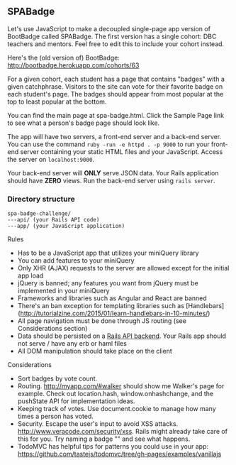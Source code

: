 ## SPABadge

Let's use JavaScript to make a decoupled single-page app version of BootBadge called SPABadge. The first version has a single cohort: DBC teachers and mentors. Feel free to edit this to include your cohort instead.

Here's the (old version of) BootBadge: http://bootbadge.herokuapp.com/cohorts/63

For a given cohort, each student has a page that contains "badges" with a given catchphrase.
Visitors to the site can vote for their favorite badge on each student's page. The badges should appear from most popular at the top to least popular at the bottom.

You can find the main page at spa-badge.html. Click the Sample Page link to see what a person's badge page should look like.

The app will have two servers, a front-end server and a back-end server. You can use the command `ruby -run -e httpd . -p 9000` to run your front-end server containing your static HTML files and your JavaScript. Access the server on `localhost:9000`.

Your back-end server will **ONLY** serve JSON data. Your Rails application should have **ZERO** views. Run the back-end server using `rails server`. 

### Directory structure
```
spa-badge-challenge/
---api/ (your Rails API code)
---app/ (your JavaScript application)
```

Rules
- Has to be a JavaScript app that utilizes your miniQuery library
- You can add features to your miniQuery
- Only XHR (AJAX) requests to the server are allowed except for the initial app load
- jQuery is banned; any features you want from jQuery must be implemented in your miniQuery
- Frameworks and libraries such as Angular and React are banned
- There's an ban exception for templating libraries such as [Handlebars] (http://tutorialzine.com/2015/01/learn-handlebars-in-10-minutes/)
- All page navigation must be done through JS routing (see Considerations section)
- Data should be persisted on a [Rails API backend](http://apionrails.icalialabs.com/book/frontmatter). Your Rails app should not serve / have any erb or haml files
- All DOM manipulation should take place on the client

Considerations
- Sort badges by vote count.
- Routing. http://myapp.com/#walker should show me Walker's page for example. Check out location.hash, window.onhashchange, and the pushState API for implementation ideas.
- Keeping track of votes. Use document.cookie to manage how many times a person has voted.
- Security. Escape the user's input to avoid XSS attacks. http://www.veracode.com/security/xss. Rails might already take care of this for you. Try naming a badge "<script>alert('lol')</script>" and see what happens. 
- TodoMVC has helpful tips for patterns you could use in your app: https://github.com/tastejs/todomvc/tree/gh-pages/examples/vanillajs
